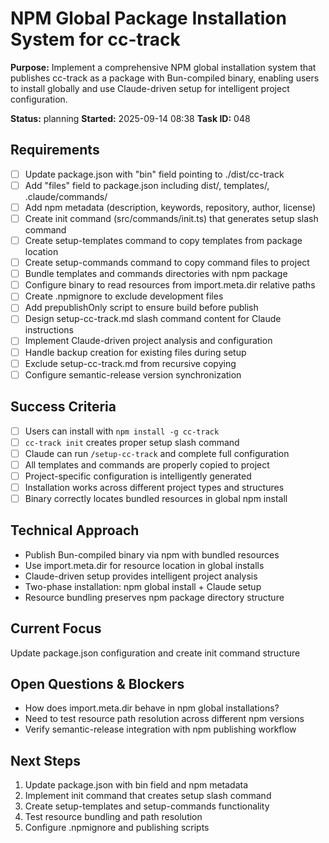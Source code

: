 # NPM Global Package Installation System for cc-track

**Purpose:** Implement a comprehensive NPM global installation system that publishes cc-track as a package with Bun-compiled binary, enabling users to install globally and use Claude-driven setup for intelligent project configuration.

**Status:** planning
**Started:** 2025-09-14 08:38
**Task ID:** 048

## Requirements
- [ ] Update package.json with "bin" field pointing to ./dist/cc-track
- [ ] Add "files" field to package.json including dist/, templates/, .claude/commands/
- [ ] Add npm metadata (description, keywords, repository, author, license)
- [ ] Create init command (src/commands/init.ts) that generates setup slash command
- [ ] Create setup-templates command to copy templates from package location
- [ ] Create setup-commands command to copy command files to project
- [ ] Bundle templates and commands directories with npm package
- [ ] Configure binary to read resources from import.meta.dir relative paths
- [ ] Create .npmignore to exclude development files
- [ ] Add prepublishOnly script to ensure build before publish
- [ ] Design setup-cc-track.md slash command content for Claude instructions
- [ ] Implement Claude-driven project analysis and configuration
- [ ] Handle backup creation for existing files during setup
- [ ] Exclude setup-cc-track.md from recursive copying
- [ ] Configure semantic-release version synchronization

## Success Criteria
- [ ] Users can install with `npm install -g cc-track`
- [ ] `cc-track init` creates proper setup slash command
- [ ] Claude can run `/setup-cc-track` and complete full configuration
- [ ] All templates and commands are properly copied to project
- [ ] Project-specific configuration is intelligently generated
- [ ] Installation works across different project types and structures
- [ ] Binary correctly locates bundled resources in global npm install

## Technical Approach
- Publish Bun-compiled binary via npm with bundled resources
- Use import.meta.dir for resource location in global installs
- Claude-driven setup provides intelligent project analysis
- Two-phase installation: npm global install + Claude setup
- Resource bundling preserves npm package directory structure

## Current Focus
Update package.json configuration and create init command structure

## Open Questions & Blockers
- How does import.meta.dir behave in npm global installations?
- Need to test resource path resolution across different npm versions
- Verify semantic-release integration with npm publishing workflow

## Next Steps
1. Update package.json with bin field and npm metadata
2. Implement init command that creates setup slash command
3. Create setup-templates and setup-commands functionality
4. Test resource bundling and path resolution
5. Configure .npmignore and publishing scripts

<!-- github_issue: 37 -->
<!-- github_url: https://github.com/cahaseler/cc-track/issues/37 -->
<!-- issue_branch: 37-npm-global-package-installation-system-for-cc-track -->